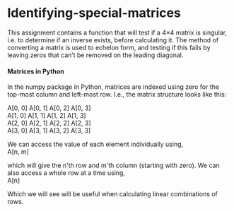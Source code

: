 # Identifying-special-matrices
This assignment contains a function that will test if a 4×4 matrix is singular, i.e. to determine if an inverse exists, before calculating it.
The method of converting a matrix is used to echelon form, and testing if this fails by leaving zeros that can’t be removed on the leading diagonal.

#### Matrices in Python
In the numpy package in Python, matrices are indexed using zero for the top-most column and left-most row. I.e., the matrix structure looks like this:

A[0, 0]  A[0, 1]  A[0, 2]  A[0, 3] <br>
A[1, 0]  A[1, 1]  A[1, 2]  A[1, 3] <br>
A[2, 0]  A[2, 1]  A[2, 2]  A[2, 3] <br>
A[3, 0]  A[3, 1]  A[3, 2]  A[3, 3] <br>

We can access the value of each element individually using, <br>
A[n, m] <br>

which will give the n'th row and m'th column (starting with zero). We can also access a whole row at a time using, <br>
A[n] <br>

Which we will see will be useful when calculating linear combinations of rows.
